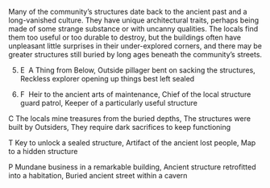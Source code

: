 Many of the community’s structures date back to the ancient past and a long-vanished culture. They have unique architectural traits, perhaps being made of some strange substance or with uncanny qualities. The locals find them too useful or too durable to destroy, but the buildings often have unpleasant little surprises in their under-explored corners, and there may be greater structures still buried by long ages beneath the community’s streets.

5.  E  A Thing from Below, Outside pillager bent on sacking the structures, Reckless explorer opening up things best left sealed
    
6.  F  Heir to the ancient arts of maintenance, Chief of the local structure guard patrol, Keeper of a particularly useful structure
    

C The locals mine treasures from the buried depths, The structures were built by Outsiders, They require dark sacrifices to keep functioning

T Key to unlock a sealed structure, Artifact of the ancient lost people, Map to a hidden structure

P Mundane business in a remarkable building, Ancient structure retrofitted into a habitation, Buried ancient street within a cavern